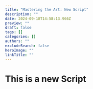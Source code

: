 ```yaml
---
title: "Mastering the Art: New Script"
description: ""
date: 2024-09-18T14:58:13.966Z
preview: ""
draft: false
tags: []
categories: []
authors: ""
excludeSearch: false
heroImage: ""
linkTitle: ""
---
```

# This is a new Script